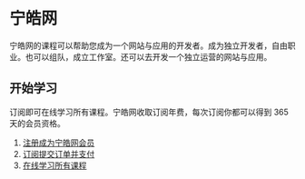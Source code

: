 # 宁皓网

宁皓网的课程可以帮助您成为一个网站与应用的开发者。成为独立开发者，自由职业。也可以组队，成立工作室。还可以去开发一个独立运营的网站与应用。

## 开始学习

订阅即可在线学习所有课程。宁皓网收取订阅年费，每次订阅你都可以得到 365 天的会员资格。

1. [注册成为宁皓网会员](https://ninghao.net/user/register)
2. [订阅提交订单并支付](https://ninghao.net/signup)
3. [在线学习所有课程](https://ninghao.net/learn)



